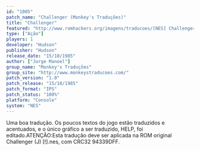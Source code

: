 ```yaml
---
id: "1005"
patch_name: "Challenger (Monkey's Traduções)"
title: "Challenger"
featured: "http://www.romhackers.org/imagens/traducoes/[NES] Challenger - Monkey's Traduções - 1.png"
type: ["Ação"]
players: 1
developer: "Hudson"
publisher: "Hudson"
release_date: "15/10/1985"
author: ["Jorge Manoel"]
group_name: "Monkey's Traduções"
group_site: "http://www.monkeystraducoes.com/"
patch_version: "1.0"
patch_release: "15/10/1985"
patch_format: "IPS"
patch_status: "100%"
platform: "Console"
system: "NES"
---
```


Uma boa tradução. Os poucos textos do jogo estão traduzidos e acentuados, e o único gráfico a ser traduzido, HELP, foi editado.ATENÇÃO:Esta tradução deve ser aplicada na ROM original Challenger (J) [!].nes, com CRC32 94339DFF.